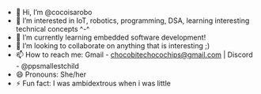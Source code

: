 - 👋 Hi, I’m @cocoisarobo 
- 👀 I’m interested in IoT, robotics, programming, DSA, learning interesting technical concepts ^-^
- 🌱 I’m currently learning embedded software development! 
- 💞️ I’m looking to collaborate on anything that is interesting ;)
- 📫 How to reach me: Gmail - chocobitechocochips@gmail.com | Discord - @ppsmallestchild
- 😄 Pronouns: She/her
- ⚡ Fun fact: I was ambidextrous when i was little 

<!---
cocoisarobo/cocoisarobo is a ✨ special ✨ repository because its `README.md` (this file) appears on your GitHub profile.
You can click the Preview link to take a look at your changes.
--->
